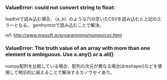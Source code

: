 ### ValueError: could not convert string to float: 

loadtxtで読み込む場合、（a,,b）のような穴の空いたCSVを読み込むと上記のエラーとなる。
genfromtxtで読み込むことで解決。

ref: http://www.mwsoft.jp/programming/numpy/csv.html

### ValueError: The truth value of an array with more than one element is ambiguous. Use a.any() or a.all()

numpy配列を比較している場合、配列の次元が異なる場合はreshape()などを使用して明示的に揃えることで解決するカノウセイあり。
